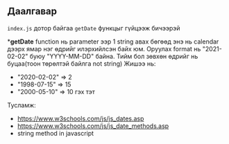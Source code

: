 
## Даалгавар

`index.js` дотор байгаа `getDate` функцыг гүйцээж бичээрэй

***getDate** function нь parameter ээр 1 string авах бөгөөд энэ нь calendar дээрх ямар нэг өдрийг илэрхийлсэн байх юм. Оруулах format нь "2021-02-02" буюу "YYYY-MM-DD" байна. Тийм бол зөвхөн өдрийг нь буцаа(тоон төрөлтэй байлга not string)
Жишээ нь:
* "2020-02-02" => 2
* "1998-07-15" => 15
* "2000-05-10" => 10 гэх тэт

Тусламж:
* https://www.w3schools.com/js/js_dates.asp
* https://www.w3schools.com/js/js_date_methods.asp
* string method in javascript